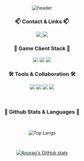 <div align=center>

![header](https://capsule-render.vercel.app/api?type=Venom&color=gradient&height=300&section=header&text=Yujin%20Kim&fontSize=90&animation=fadeIn)


<h3>📫 Contact & Links 📫</h3>

<a href="https://noa-on-air.tistory.com/" target="_blank">
  <img src="https://img.shields.io/badge/Blog-FF5722?style=flat&logo=blogger&logoColor=white"/>
</a>

<a href="https://www.youtube.com/@%EA%B9%80%EC%9C%A0%EC%A7%84-s8u8m" target="_blank">
  <img src="https://img.shields.io/badge/YouTube-FF0000?style=flat&logo=youtube&logoColor=white"/>
</a>

<br>

<h3>🎲 Game Client Stack 🎲</h3>
<img src="https://img.shields.io/badge/C++-00599C.svg?style=flat&logo=cplusplus&logoColor=white"/>
<img src="https://img.shields.io/badge/Unreal-0E1128.svg?style=flat&logo=unrealengine&logoColor=white"/>
<img src="https://img.shields.io/badge/Blueprint-2E59A8.svg?style=flat&logo=unrealengine&logoColor=white"/>

<h3>🛠 Tools & Collaboration 🛠</h3>
<img src="https://img.shields.io/badge/Visual%20Studio-5C2D91.svg?style=flat&logo=visual-studio&logoColor=white"/>
<img src="https://img.shields.io/badge/Git-F05032.svg?style=flat&logo=git&logoColor=white"/>
<img src="https://img.shields.io/badge/GitHub-181717.svg?style=flat&logo=github&logoColor=white"/>
<img src="https://img.shields.io/badge/Slack-4A154B.svg?style=flat&logo=slack&logoColor=white"/>

<br>
<br>
<br>

<h3>🌟 Github Stats & Languages 🌟</h3>

<br>

![Top Langs](https://github-readme-stats.vercel.app/api/top-langs/?username=Uh-hub&layout=compact&theme=vue)

<br>

[![Anurag's GitHub stats](https://github-readme-stats.vercel.app/api?username=Uh-hub&show_icons=true&theme=vue)](https://github.com/anuraghazra/github-readme-stats)







<br>



<br>
<br>
<br>

</div>
